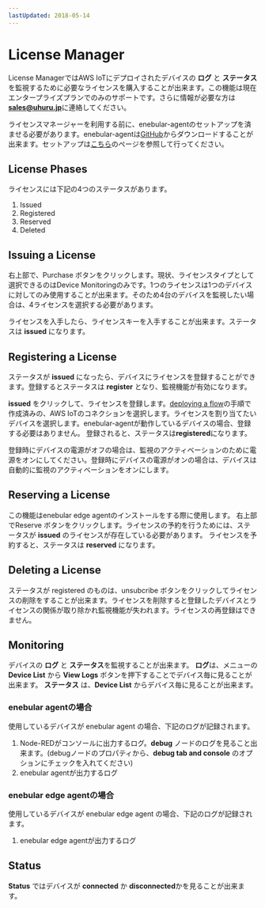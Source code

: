 ```yaml
---
lastUpdated: 2018-05-14
---
```


# License Manager

License ManagerではAWS IoTにデプロイされたデバイスの **ログ** と  **ステータス** を監視するために必要なライセンスを購入することが出来ます。この機能は現在エンタープライズプランでのみのサポートです。さらに情報が必要な方は**sales@uhuru.jp**に連絡してください。

ライセンスマネージャーを利用する前に、enebular-agentのセットアップを済ませる必要があります。enebular-agentは<a href="https://github.com/enebular/enebular-runtime-agent" target="_blank">GitHub</a>からダウンロードすることが出来ます。セットアップは[こちら](../Deploy/DeployFlow/AWSIoT/index.md)のページを参照して行ってください。

## License Phases

ライセンスには下記の4つのステータスがあります。

1.  Issued
2.  Registered
3.  Reserved
4.  Deleted

## Issuing a License

右上部で、Purchase ボタンをクリックします。現状、ライセンスタイプとして選択できるのはDevice Monitoringのみです。1つのライセンスは1つのデバイスに対してのみ使用することが出来ます。そのため4台のデバイスを監視したい場合は、4ライセンスを選択する必要があります。

ライセンスを入手したら、ライセンスキーを入手することが出来ます。ステータスは **issued** になります。

## Registering a License

ステータスが **issued** になったら、デバイスにライセンスを登録することができます。登録するとステータスは **register** となり、監視機能が有効になります。

**issued** をクリックして、ライセンスを登録します。[deploying a flow](../Deploy/index.md)の手順で作成済みの、AWS IoTのコネクションを選択します。ライセンスを割り当てたいデバイスを選択します。enebular-agentが動作しているデバイスの場合、登録する必要はありません。 登録されると、ステータスは**registered**になります。

登録時にデバイスの電源がオフの場合は、監視のアクティベーションのために電源をオンにしてください。登録時にデバイスの電源がオンの場合は、デバイスは自動的に監視のアクティベーションをオンにします。

## Reserving a License

この機能はenebular edge agentのインストールをする際に使用します。
右上部でReserve ボタンをクリックします。ライセンスの予約を行うためには、ステータスが **issued** のライセンスが存在している必要があります。
ライセンスを予約すると、ステータスは **reserved** になります。

## Deleting a License

ステータスが registered のものは、unsubcribe ボタンをクリックしてライセンスの削除をすることが出来ます。ライセンスを削除すると登録したデバイスとライセンスの関係が取り除かれ監視機能が失われます。ライセンスの再登録はできません。

## Monitoring

デバイスの **ログ** と **ステータス**を監視することが出来ます。 
**ログ**は、メニューの **Device List** から **View Logs** ボタンを押下することでデバイス毎に見ることが出来ます。
**ステータス** は、**Device List** からデバイス毎に見ることが出来ます。

### enebular agentの場合
使用しているデバイスが enebular agent の場合、下記のログが記録されます。

1.  Node-REDがコンソールに出力するログ。**debug** ノードのログを見ること出来ます。(debugノードのプロパティから、**debug tab and console** のオプションにチェックを入れてください)
2.  enebular agentが出力するログ

### enebular edge agentの場合
使用しているデバイスが enebular edge agent の場合、下記のログが記録されます。

1.  enebular edge agentが出力するログ

## Status

**Status** ではデバイスが **connected** か **disconnected**かを見ることが出来ます。